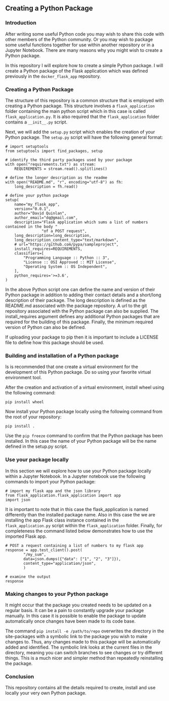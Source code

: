 ## Creating a Python Package

### Introduction
After writing some useful Python code you may wish to share this code with other members
of the Python community. Or you may wish to package some useful 
functions together for use within another repository or in a Jupyter Notebook. There 
are many reasons why you might wish to create a Python package.  

In this repository I will explore how to create a simple Python package. I will create
a Python package of the Flask application which was defined previously in the 
`docker_flask_app` repository. 
 
### Creating a Python Package
The structure of this repository is a common structure that is employed with creating 
a Python package. This structure involves a `flask_application` folder containing the 
main python script which in this case is called `flask_application.py`. It is also 
required that the `flask_application` folder contains a `__init__.py` script.

Next, we will add the `setup.py` script which enables the creation of your Python 
package. The `setup.py` script will have the following general format:

```
# import setuptools
from setuptools import find_packages, setup

# identify the third party packages used by your package
with open("requirements.txt") as stream:
    REQUIREMENTS = stream.read().splitlines()

# define the longer description as the readme 
with open("README.md", "r", encoding="utf-8") as fh:
    long_description = fh.read()

# define your python package
setup(
    name="my_flask_app",
    version="0.0.1",
    author="David Quinlan",
    author_email="dq@gmail.com",
    description="Flask application which sums a list of numbers contained in the body "
                "of a POST request",
    long_description=long_description,
    long_description_content_type="text/markdown",
    # url="https://github.com/pypa/sampleproject",
    install_requires=REQUIREMENTS,
    classifiers=[
        "Programming Language :: Python :: 3",
        "License :: OSI Approved :: MIT License",
        "Operating System :: OS Independent",
    ],
    python_requires='>=3.6',
)
```
In the above Python script one can define the name and version of their Python package in addition
to adding their contact details and a short/long description of their package. 
The long description is defined as the README.md associated with the package repository. 
A url to the git repository associated with the Python package can also be supplied. 
The install_requires argument defines any additional Python packages that are required for 
the building of this package. Finally, the minimum required version of Python can also be defined. 

If uploading your package to pip then it is important to include a LICENSE file to define how this 
package should be used.  

### Building and installation of a Python package
Is is recommended that one create a virtual environment for the development of this 
Python package. Do so using your favorite virtual environment tool. 

After the creation and activation of a virtual environment, install wheel using the following command:

`pip install wheel`

Now install your Python package locally using the following command from the root of your repository:

`pip install .`

Use the `pip freeze` command to confirm that the Python package has been installed. In 
this case the name of your Python package will be the name defined in the setup.py script. 

### Use your package locally
In this section we will explore how to use your Python package locally within a 
Jupyter Notebook. In a Jupyter notebook use the following commands to import your Python 
package:
```
# import my flask app and the json library
from flask_application.flask_application import app
import json
```

It is important to note that in this case the flask_application is named differently 
than the installed package name. Also in this case the we are installing the app Flask 
class instance contained in the `flask_application.py` script within the 
`flask_application` folder. Finally, for completeness the command listed below demonstrates 
how to use the imported Flask app. 

```
# POST a request containing a list of numbers to my flask app 
response = app.test_client().post(
        "/my_sum",
        data=json.dumps({"data": ["1", "2", "3"]}),
        content_type="application/json",
        )

# examine the output
response
```

### Making changes to your Python package
It might occur that the package you created needs to be updated on a regular basis.
It can be a pain to constantly upgrade your package manually. In this case it is 
possible to enable the package to update automatically once changes have been made 
to its code base. 

The command `pip install -e /path/to/repo` overwrites the directory in the site-packages
with a symbolic link to the package you wish to make changes to. Thus, any changes 
made to this package will be automatically added and identified. The symbolic link looks
at the current files in the directory, meaning you can switch branches to see changes or 
try different things. This is a much nicer and simpler method than repeatedly 
reinstalling the package.

### Conclusion
This repository contains all the details required to create, install and use locally 
your very own Python package. 
